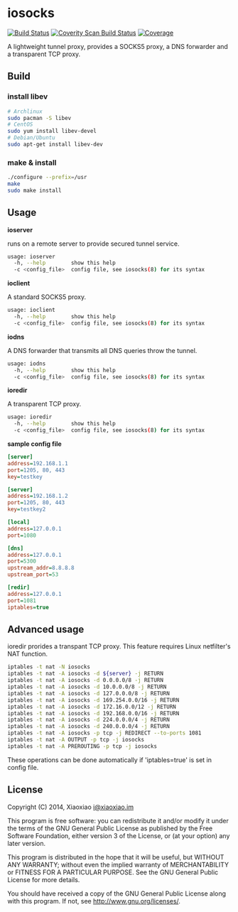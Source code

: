 # iosocks #

[![Build Status](https://travis-ci.org/XiaoxiaoPu/iosocks.svg?branch=master)](https://travis-ci.org/XiaoxiaoPu/iosocks)
[![Coverity Scan Build Status](https://scan.coverity.com/projects/3948/badge.svg)](https://scan.coverity.com/projects/3948)
[![Coverage](https://jenkins.xiaoxiao.im/job/iosocks/ws/coverage.svg)](https://jenkins.xiaoxiao.im/job/iosocks/ws/src/index.html)

A lightweight tunnel proxy, provides a SOCKS5 proxy, a DNS forwarder and a transparent TCP proxy.

## Build ##

### install libev ###

```bash
# Archlinux
sudo pacman -S libev
# CentOS
sudo yum install libev-devel
# Debian/Ubuntu
sudo apt-get install libev-dev
```

### make & install ###

```bash
./configure --prefix=/usr
make
sudo make install
```

## Usage ##

**ioserver**

runs on a remote server to provide secured tunnel service.

```bash
usage: ioserver
  -h, --help        show this help
  -c <config_file>  config file, see iosocks(8) for its syntax
```

**ioclient**

A standard SOCKS5 proxy.

```bash
usage: ioclient
  -h, --help        show this help
  -c <config_file>  config file, see iosocks(8) for its syntax
```

**iodns**

A DNS forwarder that transmits all DNS queries throw the tunnel.

```bash
usage: iodns
  -h, --help        show this help
  -c <config_file>  config file, see iosocks(8) for its syntax
```

**ioredir**

A transparent TCP proxy.

```bash
usage: ioredir
  -h, --help        show this help
  -c <config_file>  config file, see iosocks(8) for its syntax
```

**sample config file**

```ini
[server]
address=192.168.1.1
port=1205, 80, 443
key=testkey

[server]
address=192.168.1.2
port=1205, 80, 443
key=testkey2

[local]
address=127.0.0.1
port=1080

[dns]
address=127.0.0.1
port=5300
upstream_addr=8.8.8.8
upstream_port=53

[redir]
address=127.0.0.1
port=1081
iptables=true
```

## Advanced usage ##

ioredir prorides a transpant TCP proxy. This feature requires Linux netfilter's NAT function.

```bash
iptables -t nat -N iosocks
iptables -t nat -A iosocks -d ${server} -j RETURN
iptables -t nat -A iosocks -d 0.0.0.0/8 -j RETURN
iptables -t nat -A iosocks -d 10.0.0.0/8 -j RETURN
iptables -t nat -A iosocks -d 127.0.0.0/8 -j RETURN
iptables -t nat -A iosocks -d 169.254.0.0/16 -j RETURN
iptables -t nat -A iosocks -d 172.16.0.0/12 -j RETURN
iptables -t nat -A iosocks -d 192.168.0.0/16 -j RETURN
iptables -t nat -A iosocks -d 224.0.0.0/4 -j RETURN
iptables -t nat -A iosocks -d 240.0.0.0/4 -j RETURN
iptables -t nat -A iosocks -p tcp -j REDIRECT --to-ports 1081
iptables -t nat -A OUTPUT -p tcp -j iosocks
iptables -t nat -A PREROUTING -p tcp -j iosocks
```

These operations can be done automatically if 'iptables=true' is set in config file.

## License ##

Copyright (C) 2014, Xiaoxiao <i@xiaoxiao.im>

This program is free software: you can redistribute it and/or modify
it under the terms of the GNU General Public License as published by
the Free Software Foundation, either version 3 of the License, or
(at your option) any later version.

This program is distributed in the hope that it will be useful,
but WITHOUT ANY WARRANTY; without even the implied warranty of
MERCHANTABILITY or FITNESS FOR A PARTICULAR PURPOSE.  See the
GNU General Public License for more details.

You should have received a copy of the GNU General Public License
along with this program. If not, see <http://www.gnu.org/licenses/>.
